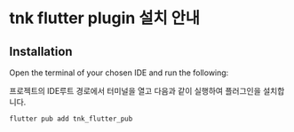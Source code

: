 
# tnk flutter plugin 설치 안내

## Installation

Open the terminal of your chosen IDE and run the following:

프로젝트의 IDE루트 경로에서 터미널을 열고 다음과 같이 실행하여 플러그인을 설치합니다.

```
flutter pub add tnk_flutter_pub
```

